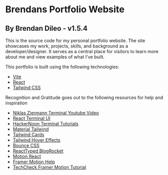 # Brendans Portfolio Website
## By Brendan Dileo - v1.5.4
This is the source code for my personal portfolio website. The site showcases my work, projects, skills, and background as a developer/designer. It serves as a central place for visitors to learn more about me and view examples of what I’ve built.


This portfolio is built using the following technologies:
- [Vite](https://vitejs.dev/)
- [React](https://reactjs.org/)
- [Tailwind CSS](https://tailwindcss.com/)

Recognition and Gratitude goes out to the following resources for help and inspiration
- [Niklas Ziermann Terminal Youtube Video](https://www.youtube.com/watch?app=desktop&v=KCcU15nvFbI&t=0s)
- [React Terminal UI](https://github.com/jonmbake/react-terminal-ui)
- [HackerNoon Terminal Tutorials](https://hackernoon.com/creating-a-terminal-emulator-in-react)
- [Material Tailwind](https://www.material-tailwind.com/docs/react/installation)
- [Tailwind Cards](https://flowbite.com/docs/components/card/)
- [Tailwind Hover Effects](https://pagedone.io/docs/hover-effect)
- [Bounce CSS](https://ianlunn.github.io/Hover/)
- [ReactTyped BlogRocket](https://blog.logrocket.com/5-ways-implement-typing-animation-react/)
- [Motion React](https://motion.dev/docs/quick-start)
- [Framer Motion Help](https://motion.dev/docs/framer)
- [TechCheck Framer Motion Tutorial](https://www.youtube.com/watch?v=Ojk-x-uAyIE)

